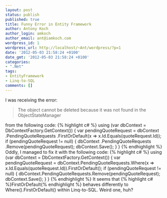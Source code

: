 ```yaml
---
layout: post
status: publish
published: true
title: Funny Error in Entity Framework
author: Antony Koch
author_login: amkoch
author_email: ant@iamkoch.com
wordpress_id: 1
wordpress_url: http://localhost/~Ant/wordpress/?p=1
date: '2012-05-03 21:58:24 +0100'
date_gmt: '2012-05-03 21:58:24 +0100'
categories:
- ".Net"
tags:
- EntityFramework
- Linq-to-SQL
comments: []
---
```

I was receiving the error:

> The object cannot be deleted because it was not found in the ObjectStateManager

from the following code:
{% highlight c# %}
using (var dbContext = DbContextFactory.GetContext())
{
    var pendingQuoteRequest
        = dbContext
            .PendingQuoteRequests
            .FirstOrDefault(x => x.Id.Equals(quoteRequest.Id));
    if (pendingQuoteRequest != null)
    {
        dbContext
            .PendingQuoteRequests
            .Remove(pendingQuoteRequest);
        dbContext.Save();
    }
}
{% endhighlight %}
Oddly, I managed to fix it with the following code:
{% highlight c# %}
using (var dbContext = DbContextFactory.GetContext())
{
    var pendingQuoteRequest = dbContext.PendingQuoteRequests.Where(x => x.Id.Equals(quoteRequest.Id)).FirstOrDefault();
    if (pendingQuoteRequest != null)
    {
       dbContext.PendingQuoteRequests.Remove(pendingQuoteRequest);
       dbContext.Save();
    }
}
{% endhighlight %}
It seems that {% highlight c# %}FirstOrDefault{% endhighlight %} behaves differently to Where().FirstOrDefault() within Linq-to-SQL.
Weird one, huh?
